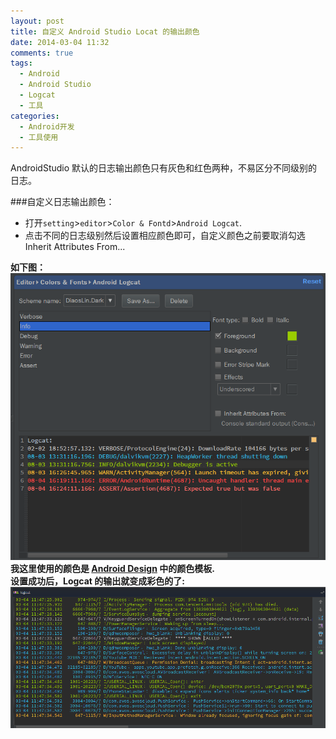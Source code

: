 ```yaml
---
layout: post
title: 自定义 Android Studio Locat 的输出颜色
date: 2014-03-04 11:32
comments: true
tags:
  - Android
  - Android Studio
  - Logcat
  - 工具
categories:
  - Android开发
  - 工具使用
---
```

AndroidStudio 默认的日志输出颜色只有灰色和红色两种，不易区分不同级别的日志。  
<!--more-->
###自定义日志输出颜色：  
* 打开`setting`>`editor`>`Color & Fontd`>`Android Logcat`.
* 点击不同的日志级别然后设置相应颜色即可，自定义颜色之前要取消勾选Inherit Attributes From...  

**如下图：**  
![截图01](/images/posts/android-studio-logcat/before.png)  
**我这里使用的颜色是 [Android Design](http://developer.android.com/design/style/color.html) 中的颜色模板.  
设置成功后，Logcat 的输出就变成彩色的了:**
![截图02](/images/posts/android-studio-logcat/after.png)
